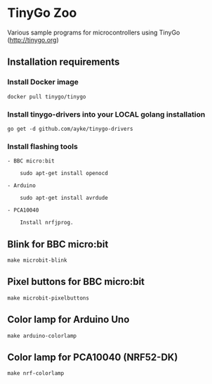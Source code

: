 # TinyGo Zoo

Various sample programs for microcontrollers using TinyGo (http://tinygo.org)

## Installation requirements

### Install Docker image

    docker pull tinygo/tinygo

### Install tinygo-drivers into your LOCAL golang installation

    go get -d github.com/ayke/tinygo-drivers

### Install flashing tools

    - BBC micro:bit

        sudo apt-get install openocd

    - Arduino

        sudo apt-get install avrdude

    - PCA10040

        Install nrfjprog.

## Blink for BBC micro:bit

    make microbit-blink

## Pixel buttons for BBC micro:bit

    make microbit-pixelbuttons

## Color lamp for Arduino Uno

    make arduino-colorlamp

## Color lamp for PCA10040 (NRF52-DK)

    make nrf-colorlamp
